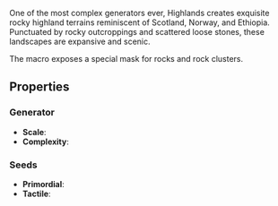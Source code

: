 One of the most complex generators ever, Highlands creates exquisite rocky highland terrains reminiscent of Scotland, Norway, and Ethiopia. Punctuated by rocky outcroppings and scattered loose stones, these landscapes are expansive and scenic.

The macro exposes a special mask for rocks and rock clusters. 

## Properties

### Generator 

- **Scale**: 
- **Complexity**: 

### Seeds 

- **Primordial**: 
- **Tactile**: 


